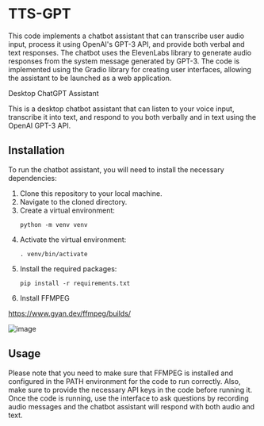 # TTS-GPT
This code implements a chatbot assistant that can transcribe user audio input, process it using OpenAI's GPT-3 API, and provide both verbal and text responses. The chatbot uses the ElevenLabs library to generate audio responses from the system message generated by GPT-3. The code is implemented using the Gradio library for creating user interfaces, allowing the assistant to be launched as a web application.



Desktop ChatGPT Assistant

This is a desktop chatbot assistant that can listen to your voice input, transcribe it into text, and respond to you both verbally and in text using the OpenAI GPT-3 API.

## Installation

To run the chatbot assistant, you will need to install the necessary dependencies:

1. Clone this repository to your local machine.
2. Navigate to the cloned directory.
3. Create a virtual environment:
    ```
    python -m venv venv
    ```
4. Activate the virtual environment:
    ```
    . venv/bin/activate
    ```
5. Install the required packages:
    ```
    pip install -r requirements.txt
    ```
6. Install FFMPEG

https://www.gyan.dev/ffmpeg/builds/

![image](https://user-images.githubusercontent.com/93472563/232031983-19a90c3a-ca88-4b6b-a776-21db208b88d0.png)


## Usage

Please note that you need to make sure that FFMPEG is installed and configured in the PATH environment for the code to run correctly. Also, make sure to provide the necessary API keys in the code before running it. Once the code is running, use the interface to ask questions by recording audio messages and the chatbot assistant will respond with both audio and text.
